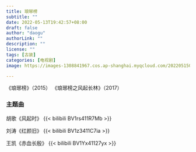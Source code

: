 ```yaml
---
title: 琅琊榜
subtitle: ""
date: 2022-05-13T19:42:57+08:00
draft: false
author: "daogu"
authorLink: ""
description: "" 
license: ""
tags: [古装]
categories: [电视剧]
image: https://images-1308841967.cos.ap-shanghai.myqcloud.com/202205150224897.avif

---
```


《琅琊榜》（2015）
《琅琊榜之风起长林》（2017）

### 主题曲

胡歌《风起时》
{{< bilibili BV1rs411R7Mb >}}

刘涛《红颜旧》
{{< bilibili BV1z3411C7ia >}}

王凯《赤血长殷》
{{< bilibili BV1Yx41127yx >}}